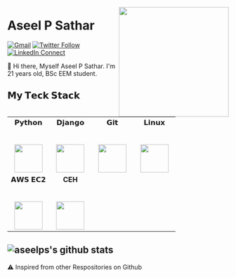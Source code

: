 <a target="_blank" href="https://github.com/aseelps/"><img width="250" align="right" src="https://i.ibb.co/LtwfXTh/CEHv11-version-2-body-banner-07.webp"></a>
# Aseel P Sathar

[![Gmail](https://img.shields.io/badge/gmail-%23B23121.svg?&style=for-the-badge&logo=gmail&logoColor=white)](mailto:aseelpsathar@gmail.com)
[![Twitter Follow](https://img.shields.io/badge/twitter-%231DA1F2.svg?&style=for-the-badge&logo=twitter&logoColor=white)](https://twitter.com/aseelps)
[![LinkedIn Connect](https://img.shields.io/badge/linkedin-%230077B5.svg?&style=for-the-badge&logo=linkedin&logoColor=white)](https://www.linkedin.com/in/aseel-p-s-aba880120/)

:wave: Hi there, Myself Aseel P Sathar. I'm 21 years old, BSc EEM student.

## 𝗠𝘆 𝗧𝗲𝗰𝗸 𝗦𝘁𝗮𝗰𝗸
<table>
  <tbody>
    <tr valign="top">
      <td width="25%" align="center">
        <span>𝗣𝘆𝘁𝗵𝗼𝗻</span><br><br><br>
        <img height="64px" src="https://www.python.org/static/community_logos/python-logo-generic.svg">
      </td>
      <td width="25%" align="center">
        <span>𝗗𝗷𝗮𝗻𝗴𝗼</span><br><br><br>
        <img height="64px" src="https://cdn.svgporn.com/logos/django.svg">
      </td>
      <td width="25%" align="center">
        <span>𝗚𝗶𝘁</span><br><br><br>
        <img height="64px" src="https://cdn.svgporn.com/logos/git-icon.svg">
      </td>
       <td width="25%" align="center">
        <span>𝗟𝗶𝗻𝘂𝘅</span><br><br><br>
        <img height="64px" src="https://cdn.svgporn.com/logos/linux-tux.svg">
      </td>        
    </tr>
    <tr valign="top">    
      <td width="25%" align="center">
        <span>𝗔𝗪𝗦 𝗘𝗖𝟮</span><br><br><br>
        <img height="64px" src="https://cdn.svgporn.com/logos/aws-ec2.svg">
      </td>
      <td width="25%" align="center">
      <span><b>CEH</span><br><br><br>
      <img height="64px" src="https://i.ibb.co/FVyxZLR/CEH1.jpg"></td>
    </tr>   
  </tbody>
</table>

![aseelps's github stats](https://github-readme-stats.vercel.app/api?username=aseelps&hide=["issues"]&show_icons=true&bg_color=black)
---

⚠️ Inspired from other Respositories on Github
